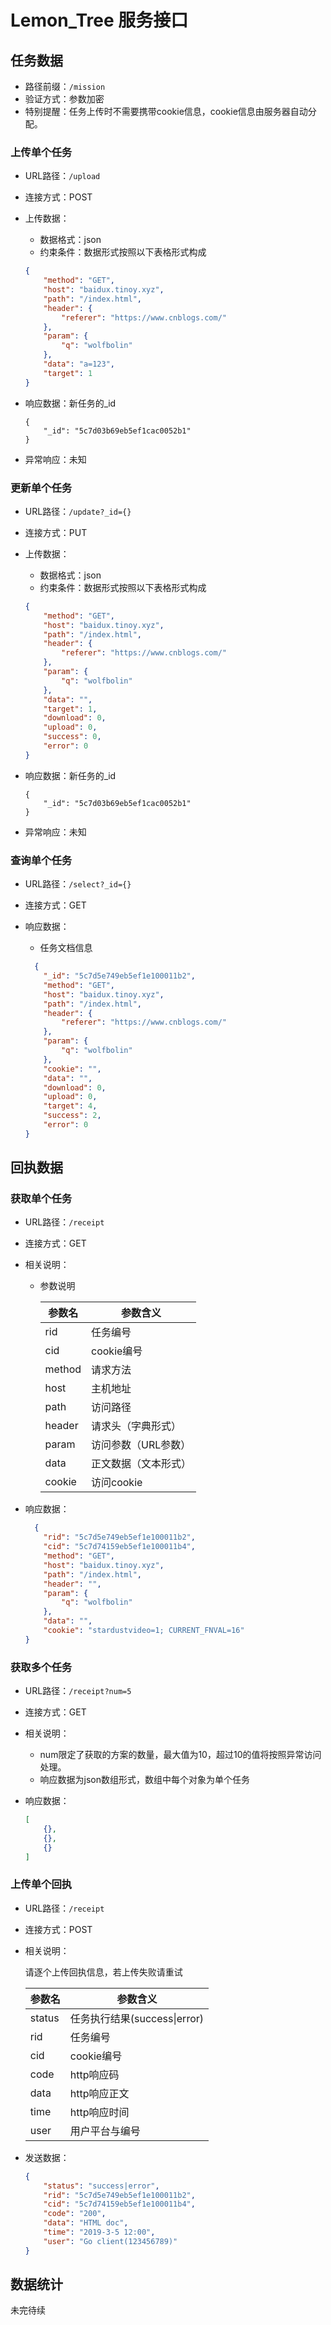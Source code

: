 #  Lemon_Tree 服务接口



## 任务数据

* 路径前缀：`/mission`
* 验证方式：参数加密
* 特别提醒：任务上传时不需要携带cookie信息，cookie信息由服务器自动分配。

### 上传单个任务

* URL路径：`/upload`

* 连接方式：POST

* 上传数据：

  * 数据格式：json
  * 约束条件：数据形式按照以下表格形式构成

  ```json
  {
      "method": "GET",
      "host": "baidux.tinoy.xyz",
      "path": "/index.html",
      "header": {
          "referer": "https://www.cnblogs.com/"
      },
      "param": {
          "q": "wolfbolin"
      },
      "data": "a=123",
      "target": 1
  }
  ```

* 响应数据：新任务的_id

  ```
  {
      "_id": "5c7d03b69eb5ef1cac0052b1"
  }
  ```

* 异常响应：未知

### 更新单个任务

- URL路径：`/update?_id={}`

- 连接方式：PUT

- 上传数据：

  - 数据格式：json
  - 约束条件：数据形式按照以下表格形式构成

  ```json
  {
      "method": "GET",
      "host": "baidux.tinoy.xyz",
      "path": "/index.html",
      "header": {
          "referer": "https://www.cnblogs.com/"
      },
      "param": {
          "q": "wolfbolin"
      },
      "data": "",
      "target": 1,
      "download": 0,
      "upload": 0,
      "success": 0,
      "error": 0
  }
  ```


- 响应数据：新任务的_id

  ```
  {
      "_id": "5c7d03b69eb5ef1cac0052b1"
  }
  ```

- 异常响应：未知

### 查询单个任务

- URL路径：`/select?_id={}`

- 连接方式：GET

- 响应数据：

  - 任务文档信息

  ```json
    {
      "_id": "5c7d5e749eb5ef1e100011b2",
      "method": "GET",
      "host": "baidux.tinoy.xyz",
      "path": "/index.html",
      "header": {
          "referer": "https://www.cnblogs.com/"
      },
      "param": {
          "q": "wolfbolin"
      },
      "cookie": "",
      "data": "",
      "download": 0,
      "upload": 0,
      "target": 4,
      "success": 2,
      "error": 0
  }
  ```

   

## 回执数据

### 获取单个任务

* URL路径：`/receipt`

* 连接方式：GET

* 相关说明：

  * 参数说明

    | 参数名 | 参数含义             |
    | ------ | -------------------- |
    | rid    | 任务编号             |
    | cid    | cookie编号           |
    | method | 请求方法             |
    | host   | 主机地址             |
    | path   | 访问路径             |
    | header | 请求头（字典形式）   |
    | param  | 访问参数（URL参数）  |
    | data   | 正文数据（文本形式） |
    | cookie | 访问cookie           |

* 响应数据：

  ```json
    {
      "rid": "5c7d5e749eb5ef1e100011b2",
      "cid": "5c7d74159eb5ef1e100011b4",
      "method": "GET",
      "host": "baidux.tinoy.xyz",
      "path": "/index.html",
      "header": "",
      "param": {
          "q": "wolfbolin"
      },
      "data": "",
      "cookie": "stardustvideo=1; CURRENT_FNVAL=16"
  }
  ```

### 获取多个任务

* URL路径：`/receipt?num=5`

* 连接方式：GET

* 相关说明：

  * num限定了获取的方案的数量，最大值为10，超过10的值将按照异常访问处理。
  * 响应数据为json数组形式，数组中每个对象为单个任务

* 响应数据：

  ```json
  [
      {},
      {},
      {}
  ]
  ```

  

### 上传单个回执

- URL路径：`/receipt`

- 连接方式：POST

- 相关说明：

  请逐个上传回执信息，若上传失败请重试

  | 参数名 | 参数含义                     |
  | ------ | ---------------------------- |
  | status | 任务执行结果(success\|error) |
  | rid    | 任务编号                     |
  | cid    | cookie编号                   |
  | code   | http响应码                   |
  | data   | http响应正文                 |
  | time   | http响应时间                 |
  | user   | 用户平台与编号               |

  

- 发送数据：

  ```json
  {
      "status": "success|error",
      "rid": "5c7d5e749eb5ef1e100011b2",
      "cid": "5c7d74159eb5ef1e100011b4",
      "code": "200",
      "data": "HTML doc",
      "time": "2019-3-5 12:00",
      "user": "Go client(123456789)"
  }
  ```

## 数据统计

未完待续



